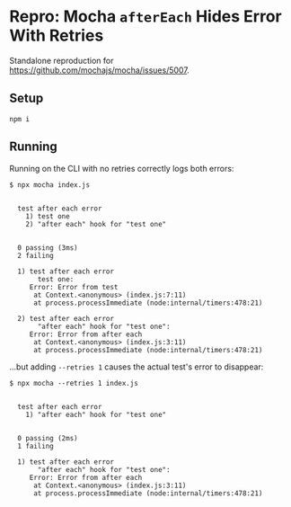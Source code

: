 # Repro: Mocha `afterEach` Hides Error With Retries

Standalone reproduction for <https://github.com/mochajs/mocha/issues/5007>.

## Setup

```shell
npm i
```

## Running

Running on the CLI with no retries correctly logs both errors:

```plaintext
$ npx mocha index.js


  test after each error
    1) test one
    2) "after each" hook for "test one"


  0 passing (3ms)
  2 failing

  1) test after each error
       test one:
     Error: Error from test
      at Context.<anonymous> (index.js:7:11)
      at process.processImmediate (node:internal/timers:478:21)

  2) test after each error
       "after each" hook for "test one":
     Error: Error from after each
      at Context.<anonymous> (index.js:3:11)
      at process.processImmediate (node:internal/timers:478:21)
```

...but adding `--retries 1` causes the actual test's error to disappear:

```plaintext
$ npx mocha --retries 1 index.js


  test after each error
    1) "after each" hook for "test one"


  0 passing (2ms)
  1 failing

  1) test after each error
       "after each" hook for "test one":
     Error: Error from after each
      at Context.<anonymous> (index.js:3:11)
      at process.processImmediate (node:internal/timers:478:21)
```
